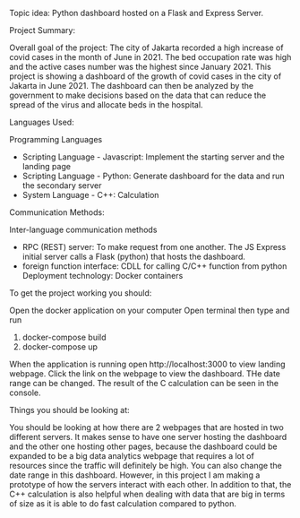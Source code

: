Topic idea: Python dashboard hosted on a Flask and Express Server. 

Project Summary:

Overall goal of the project: The city of Jakarta recorded a high increase of covid cases in the month of June in 2021. The bed occupation rate was high and the active cases number was the highest since January 2021. This project is showing a dashboard of the growth of covid cases in the city
of Jakarta in June 2021. The dashboard can then be analyzed by the government to make
decisions based on the data that can reduce the spread of the virus and allocate beds in the hospital.

Languages Used:

Programming Languages
- Scripting Language - Javascript: Implement the starting server and the landing page
- Scripting Language - Python: Generate dashboard for the data and run the secondary server
- System Language - C++: Calculation

Communication Methods:

Inter-language communication methods
- RPC (REST) server: To make request from one another. The JS Express initial server calls a Flask (python) that hosts the dashboard.
- foreign function interface: CDLL for calling C/C++ function from python
Deployment technology: Docker containers


To get the project working you should:

Open the docker application on your computer
Open terminal then type and run

1. docker-compose build
2. docker-compose up

When the application is running open http://localhost:3000 to view landing webpage.
Click the link on the webpage to view the dashboard. THe date range can be changed.
The result of the C calculation can be seen in the console.

Things you should be looking at:

You should be looking at how there are 2 webpages that are hosted in two different servers. It makes sense
to have one server hosting the dashboard and the other one hosting other pages, because the dashboard could
be expanded to be a big data analytics webpage that requires a lot of resources since the traffic will definitely be high. You can also change the date range in this dashboard. However, in this project I am making a prototype of how the servers interact with each other. In addition to that, the C++ calculation is also helpful when dealing with data that are big in terms of size as it is able to do fast calculation compared to python.



